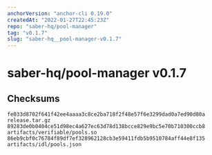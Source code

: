 ```yaml
---
anchorVersion: "anchor-cli 0.19.0"
createdAt: "2022-01-27T22:45:23Z"
repo: "saber-hq/pool-manager"
tag: "v0.1.7"
slug: "saber-hq__pool-manager-v0.1.7"
---
```

# saber-hq/pool-manager v0.1.7
## Checksums
```
fe033d8702f641f42ee4aaaa3c8ce2ba718f2f48e57f6e3299dad0a7ed90d80a  release.tar.gz
89283de0b0404ce51d98ec4a627ec63d78d138bcce829e9bc5e70b710300ccb8  artifacts/verifiable/pools.so
86eb9cbf0c76784f89df7ef328962128cb3e59411fdb5b9510784aff44e8f135  artifacts/idl/pools.json
```
